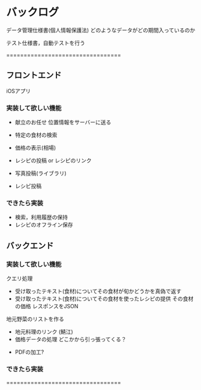 # バックログ
データ管理仕様書(個人情報保護法)
 どのようなデータがどの期間入っているのか
 

テスト仕様書，自動テストを行う

=================================
## フロントエンド
iOSアプリ


### 実装して欲しい機能
* 献立のお任せ 
位置情報をサーバーに送る

* 特定の食材の検索
* 価格の表示(相場)
* レシピの投稿 or レシピのリンク
* 写真投稿(ライブラリ)
* レシピ投稿

### できたら実装
* 検索，利用履歴の保持
* レシピのオフライン保存


## バックエンド
### 実装して欲しい機能

クエリ処理
* 受け取ったテキスト(食材)についてその食材が旬かどうかを真偽で返す
* 受け取ったテキスト(食材)についてその食材を使ったレシピの提供
  その食材の価格
レスポンスをJSON

 地元野菜のリストを作る
* 地元料理のリンク (鯖江)
* 価格データの処理
  どこかから引っ張ってくる？
- PDFの加工?

### できたら実装


=================================
